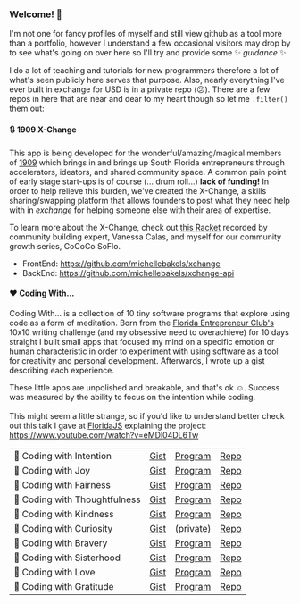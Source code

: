 ### Welcome! 👋

I'm not one for fancy profiles of myself and still view github as a tool more than a portfolio, however I understand a few occasional visitors may drop by to see what's going on over here so I'll try and provide some :sparkles: _guidance_ :sparkles: <br>

I do a lot of teaching and tutorials for new programmers therefore a lot of what's seen publicly here serves that purpose. Also, nearly everything I've ever built in exchange for USD is in a private repo (:confused:). There are a few repos in here that are near and dear to my heart though so let me `.filter()` them out:

#### :arrows_clockwise: 1909 X-Change
This app is being developed for the wonderful/amazing/magical members of [1909](https://weare1909.org/) which brings in and brings up South Florida entrepreneurs through accelerators, ideators, and shared community space. A common pain point of early stage start-ups is of course (... drum roll...) **lack of funding!** In order to help relieve this burden, we've created the X-Change, a skills sharing/swapping platform that allows founders to post what they need help with in _exchange_ for helping someone else with their area of expertise.<br>

To learn more about the X-Change, check out [this Racket](https://racket.com/cococo_soflo/rnae8) recorded by community building expert, Vanessa Calas, and myself for our community growth series, CoCoCo SoFlo.

- FrontEnd: https://github.com/michellebakels/xchange
- BackEnd: https://github.com/michellebakels/xchange-api

#### :heart: Coding With...
Coding With... is a collection of 10 tiny software programs that explore using code as a form of meditation. Born from the [Florida Entrepreneur Club's](https://www.flent.club/) 10x10 writing challenge (and my obsessive need to overachieve) for 10 days straight I built small apps that focused my mind on a specific emotion or human characteristic in order to experiment with using software as a tool for creativity and personal development. Afterwards, I wrote up a gist describing each experience.<br>

These little apps are unpolished and breakable, and that's ok :relaxed:. Success was measured by the ability to focus on the intention while coding.<br><br>
This might seem a little strange, so if you'd like to understand better check out this talk I gave at [FloridaJS](https://floridajs.com/) explaining the project: https://www.youtube.com/watch?v=eMDl04DL6Tw

|                            |                                                                                 |                                                                   |                                                                      |
|----------------------------|---------------------------------------------------------------------------------|-------------------------------------------------------------------|----------------------------------------------------------------------|
| :snail: Coding with Intention      | [Gist](https://gist.github.com/michellebakels/c450da00f257bf1a4ee626ebb66ab276) | [Program](https://codingwithmich.com/)                            | [Repo](https://github.com/michellebakels/coding-with)                |
| :sunflower: Coding with Joy            | [Gist](https://gist.github.com/michellebakels/139e7e2b8f2825745f920bfaab215ded) | [Program](https://coding-with-joy.web.app/)                       | [Repo](https://github.com/michellebakels/coding-with-joy)            |
| :key: Coding with Fairness       | [Gist](https://gist.github.com/michellebakels/e042797497e0d26e0e454b8c3aad782c) | [Program](https://coding-with-fairness.web.app/)                  | [Repo](https://github.com/michellebakels/coding-with-fairness)       |
| :cookie: Coding with Thoughtfulness | [Gist](https://gist.github.com/michellebakels/a1757e98f70cf3937430874c452bc57d) | [Program](https://coding-with-thoughtfulness.web.app/)            | [Repo](https://github.com/michellebakels/coding-with-thoughtfulness) |
| :sparkling_heart: Coding with Kindness       | [Gist](https://gist.github.com/michellebakels/f956b54847fbe8789653378959ca81d6) | [Program](https://github.com/michellebakels/coding-with-kindness) | [Repo](https://github.com/michellebakels/coding-with-kindess)        |
| :dizzy: Coding with Curiosity      | [Gist](https://gist.github.com/michellebakels/e015cfa0ebfcb637f31064b515ce01ac) | (private)                                                         | [Repo](https://github.com/michellebakels/coding-with-curiosity)      |
| :crown: Coding with Bravery        | [Gist](https://gist.github.com/michellebakels/2b773d357a8875e6ba6fc35fa2458833) | [Program](https://coding-with-bravery.web.app/)                   | [Repo](https://github.com/michellebakels/coding-with-bravery)        |
| :dancers: Coding with Sisterhood     | [Gist](https://gist.github.com/michellebakels/d216c37421e21c32c592426a86c4b1c1) | [Program](https://coding-with-sisterhood.web.app/)                | [Repo](https://github.com/michellebakels/coding-with-sisterhood)     |
| :love_letter: Coding with Love           | [Gist](https://gist.github.com/michellebakels/17356542c2bbd2a5c3889a1092b80b55) | [Program](https://coding-with-love.web.app/)                      | [Repo](https://github.com/michellebakels/coding-with-love)           |
| :pray: Coding with Gratitude      | [Gist](https://gist.github.com/michellebakels/b7f69c678b3ac23bef774a40bcef491c) | [Program](https://coding-with-gratitude.web.app/)                 | [Repo](https://github.com/michellebakels/coding-with-gratitude)      |
